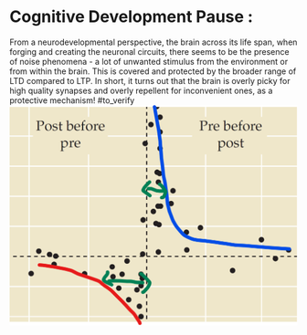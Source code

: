 # Cognitive Development Pause : 
From a neurodevelopmental perspective, the brain across its life span, when forging and creating the neuronal circuits, there seems to be the presence of noise phenomena - a lot of unwanted stimulus from the environment or from within the brain. This is covered and protected by the broader range of LTD compared to LTP. In short, it turns out that the brain is overly picky for high quality synapses and overly repellent for inconvenient ones, as a protective mechanism! #to_verify 
![Pasted image 20250816100205.png](./images/Pasted%20image%2020250816100205.png)
